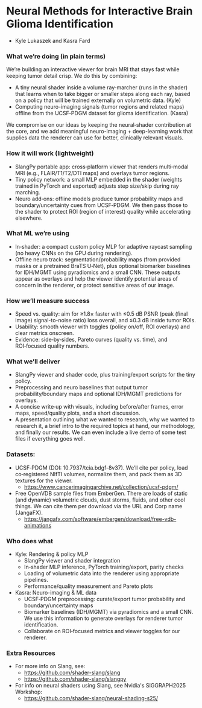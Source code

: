 # Neural Methods for Interactive Brain Glioma Identification

- Kyle Lukaszek and Kasra Fard
### What we’re doing (in plain terms)
We’re building an interactive viewer for brain MRI that stays fast while keeping tumor detail crisp. We do this by combining:
- A tiny neural shader inside a volume ray‑marcher (runs in the shader) that learns when to take bigger or smaller steps along each ray, based on a policy that will be trained externally on volumetric data. (Kyle)
- Computing neuro-imaging signals (tumor regions and related maps) offline from the UCSF‑PDGM dataset for glioma identification. (Kasra)

We compromise on our ideas by keeping the neural‑shader contribution at the core, and we add meaningful neuro-imaging + deep-learning work that supplies data the renderer can use for better, clinically relevant visuals.
### How it will work (lightweight)
- SlangPy portable app: cross‑platform viewer that renders multi‑modal MRI (e.g., FLAIR/T1/T2/DTI maps) and overlays tumor regions.
- Tiny policy network: a small MLP embedded in the shader (weights trained in PyTorch and exported) adjusts step size/skip during ray marching.
- Neuro add‑ons: offline models produce tumor probability maps and boundary/uncertainty cues from UCSF‑PDGM. We then pass those to the shader to protect ROI (region of interest) quality while accelerating elsewhere.
### What ML we’re using
- In‑shader: a compact custom policy MLP for adaptive raycast sampling (no heavy CNNs on the GPU during rendering).
- Offline neuro track: segmentation/probability maps (from provided masks or a pretrained BraTS U‑Net), plus optional biomarker baselines for IDH/MGMT using pyradiomics and a small CNN. These outputs appear as overlays and help the viewer identify potential areas of concern in the renderer, or protect sensitive areas of our image.
### How we’ll measure success
- Speed vs. quality: aim for ≥1.8× faster with ≤0.5 dB PSNR (peak (final image) signal-to-noise ratio) loss overall, and ≤0.3 dB inside tumor ROIs.
- Usability: smooth viewer with toggles (policy on/off, ROI overlays) and clear metrics onscreen.
- Evidence: side‑by‑sides, Pareto curves (quality vs. time), and ROI‑focused quality numbers.
### What we’ll deliver
- SlangPy viewer and shader code, plus training/export scripts for the tiny policy.
- Preprocessing and neuro baselines that output tumor probability/boundary maps and optional IDH/MGMT predictions for overlays.
- A concise write‑up with visuals, including before/after frames, error maps, speed/quality plots, and a short discussion.
- A presentation outlining what we wanted to research, why we wanted to research it, a brief intro to the required topics at hand, our methodology, and finally our results. We can even include a live demo of some test files if everything goes well.
### Datasets:
- UCSF‑PDGM (DOI: 10.7937/tcia.bdgf-8v37). We’ll cite per policy, load co‑registered NIfTI volumes, normalize them, and pack them as 3D textures for the viewer.
	- https://www.cancerimagingarchive.net/collection/ucsf-pdgm/
- Free OpenVDB sample files from EmberGen. There are loads of static (and dynamic) volumetric clouds, dust storms, fluids, and other cool things. We can cite them per download via the URL and Corp name (JangaFX).
	- https://jangafx.com/software/embergen/download/free-vdb-animations
### Who does what
- Kyle: Rendering & policy MLP
  - SlangPy viewer and shader integration
  - In‑shader MLP inference, PyTorch training/export, parity checks
  - Loading of volumetric data into the renderer using appropriate pipelines.
  - Performance/quality measurement and Pareto plots
- Kasra: Neuro-imaging & ML data 
  - UCSF‑PDGM preprocessing: curate/export tumor probability and boundary/uncertainty maps
  - Biomarker baselines (IDH/MGMT) via pyradiomics and a small CNN. We use this information to generate overlays for renderer tumor identification.
  - Collaborate on ROI‑focused metrics and viewer toggles for our renderer. 
### Extra Resources
- For more info on Slang, see:
	- https://github.com/shader-slang/slang
	- https://github.com/shader-slang/slangpy
- For info on neural shaders using Slang, see Nvidia's SIGGRAPH2025 Workshop:
	- https://github.com/shader-slang/neural-shading-s25/
